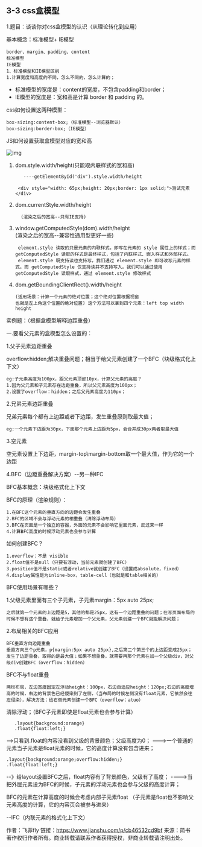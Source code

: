 ## 3-3 css盒模型
1.题目：谈谈你对css盒模型的认识（从理论转化到应用）

基本概念：标准模型+ IE模型

	border、margin、padding、content
	标准模型
	IE模型
	1、标准模型和IE模型区别
	1.计算宽度和高度的不同，怎么不同的，怎么计算的；

+ 标准模型的宽度是：content的宽度，不包含padding和border；  
+ IE模型的宽度是：宽和高是计算 border 和 padding 的。

css如何设置这两种模型：

	box-sizing:content-box;（标准模型--浏览器默认）
	box-sizing:border-box;（IE模型）

JS如何设置获取盒模型对应的宽和高

![img](https://mdn.mozillademos.org/files/15087/rect.png)

1. dom.style.width/height(只能取内联样式的宽和高)
	  
	      ----getElementById('div').style.width/height
	            
	    <div style="width: 65px;height: 20px;border: 1px solid;">测试元素</div>        
	    
	            
2. dom.currentStyle.width/height

	     (渲染之后的宽高--只有IE支持)
	        
3. window.getComputedStyle(dom).width/height  
	    (渲染之后的宽高--兼容性通用型更好一些)
	            
		element.style 读取的只是元素的内联样式，即写在元素的 style 属性上的样式；而 getComputedStyle 读取的样式是最终样式，包括了内联样式、嵌入样式和外部样式。
		element.style 既支持读也支持写，我们通过 element.style 即可改写元素的样式。而 getComputedStyle 仅支持读并不支持写入。我们可以通过使用 getComputedStyle 读取样式，通过 element.style 修改样式         
	            
	            
	            
4.  dom.getBoundingClientRect().width/height
	      
	    (适用场景：计算一个元素的绝对位置；这个绝对位置根据视窗
		也就是左上角这个位置的绝对位置) 这个方法可以拿到四个元素：left top width height
	
	
	
实例题：（根据盒模型解释边距重叠）

一.要看父元素的盒模型怎么设置的：  

1.父子元素边距重叠

overflow:hidden;解决重叠问题；相当于给父元素创建了一个BFC（块级格式化上下文）

    eg:子元素高度为100px，距父元素顶部10px，计算父元素的高度？
    1.因为父元素和子元素存在边距重叠，所以父元素高度为100px；
    2.设置了overflow：hidden；之后父元素高度为110px；
2.兄弟元素边距重叠

兄弟元素每个都有上边距或者下边距，发生重叠原则取最大值；

    eg:一个元素下边距为30px，下面那个元素上边距为5px，会合并成30px两者取最大值
3.空元素

空元素设置上下边距，margin-top\margin-bottom取一个最大值，作为它的一个边距

4.BFC（边距重叠解决方案）--另一种IFC

BFC基本概念：块级格式化上下文

BFC的原理（渲染规则）：

	1.在BFC这个元素的垂直方向的边距会发生重叠
	2.BFC的区域不会与浮动元素的相重叠（清除浮动布局）
	3.BFC在页面是一个独立的容器，外面的元素不会影响它里面元素，反过来一样
	4.计算BFC高度的时候浮动元素也会参与计算

如何创建BFC？

	1.overflow：不是 visible
	2.float值不是null（只要有浮动，当前元素就创建了BFC）
	3.position值不是static或者relative就创建了BFC（设置成absolute，fixed）
	4.display属性是为inline-box，table-cell（也就是和table相关的）

BFC使用场景有哪些？

1.父级元素里面有三个子元素，子元素margin：5px auto 25px;

	之后就第一个元素的上边距是5，其他的都是25px，这有一个边距重叠的问题；在写页面布局的时候不想有这个重叠，就给子元素增加一个父元素，父元素创建一个BFC就能解决问题；

2.布局相关的BFC应用

	BFC垂直方向边距重叠
	垂直方向三个p元素，p{margin:5px auto 25px},之后第二个第三个的上边距变成25px；发生了边距重叠，取得的是最大值；如果不想重叠，就需要再那个元素在加一个父级div，对父级div创建BFC（overflow：hidden）

BFC不与float重叠

	两栏布局，左边宽度固定左浮动height：100px，右边自适应height：120px;右边的高度增高的时候，右边的背景色已经侵染到了左侧，（当布局的时候左侧没有float元素，它依然会往左侵染），解决方法：给右侧元素创建一个BFC（overflow：atuo）

清除浮动；（BFC子元素即使是float元素也会参与计算）

	   .layout{background:orange}
	   .float{float:left;}

-->只看到.float的内容没看到父级的背景颜色；父级高度为0；
--->一个普通的元素当子元素是float元素的时候，它的高度计算没有包含进来；

	.layout{background:orange;overflow:hidden;}
	.float{float:left;}

--》给layout设置BFC之后，float内容有了背景颜色，父级有了高度；
---->当把外层元素设为BFC的时候，子元素的浮动元素也会参与父级的高度计算；

BFC的元素在计算高度的时候会考虑内部子元素float
（子元素是float也不影响父元素高度的计算，它的内容页会被参与进来）

--IFC（内联元素的格式化上下文）

作者：飞菲fly
链接：https://www.jianshu.com/p/cb46532cd9bf
来源：简书
著作权归作者所有。商业转载请联系作者获得授权，非商业转载请注明出处。